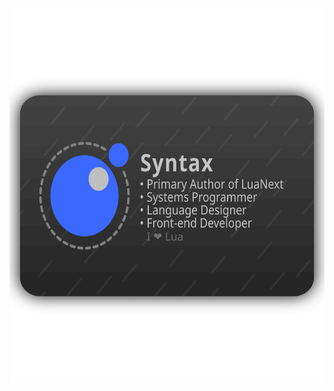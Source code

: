 <div align="center">
  <a href="https://github.com/LuaNext">
    <img src="./card.svg" height="600">
  </a>
</div>
